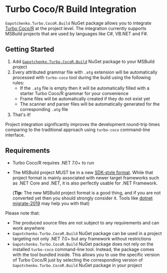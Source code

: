 ﻿# Turbo Coco/R Build Integration

`Gapotchenko.Turbo.CocoR.Build` NuGet package allows you to integrate [Turbo Coco/R](https://github.com/gapotchenko/Turbo-CocoR) at the project level.
The integration currently supports MSBuild projects that are used by languages like C#, VB.NET and F#.

## Getting Started

1. Add [`Gapotchenko.Turbo.CocoR.Build`](https://www.nuget.org/packages/Gapotchenko.Turbo.CocoR.Build) NuGet package to your MSBuild project
2. Every attributed grammar file with `.atg` extension will be automatically processed with `turbo-coco` tool during the build using the following rules:
    - If the `.atg` file is empty then it will be automatically filled with a starter Turbo Coco/R grammar for your convenience
    - Frame files will be automatically created if they do not exist yet
    - The scanner and parser files will be automatically generated for the corresponding `.atg` file
3. That's it!

Project integration significantly improves the development round-trip times comparing to the traditional approach using `turbo-coco` command-line interface.

## Requirements

- Turbo Coco/R requires .NET 7.0+ to run
- The MSBuild project MUST be in a new [SDK-style format](https://learn.microsoft.com/en-us/dotnet/core/project-sdk/overview).
  While that project format is mainly associated with newer target frameworks such as .NET Core and .NET, it is also perfectly usable for .NET Framework.
  
  (**Tip:** The new MSBuild project format is a good thing, and if you are not converted yet then you should strongly consider it.
  Tools like [dotnet migrate-2019](https://github.com/hvanbakel/CsprojToVs2017) may help you with that)

Please note that:
- The produced source files are not subject to any requirements and can work anywhere
- `Gapotchenko.Turbo.CocoR.Build` NuGet package can be used in a project targeting not only .NET 7.0+ but any framework without restrictions
- `Gapotchenko.Turbo.CocoR.Build` NuGet package does not rely on the installed `turbo-coco` command-line tool.
  Instead, the package comes with the tool bundled inside.
  This allows you to use the specific version of Turbo Coco/R just by selecting the corresponding version of `Gapotchenko.Turbo.CocoR.Build` NuGet package in your project
